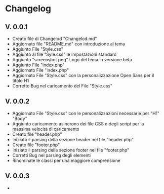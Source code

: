 # Changelog

## V. 0.0.1
- Creato file di Changelod "Changelod.md"
- Aggiornato file "README.md" con introduzione al tema
- Aggiunto File "Style.css"
- Aggiunto al file "Syle.css" le impostazioni standard
- Aggiunto "screenshot.png" Logo del tema in versione beta
- Aggiunto File "index.php"
- Aggiornato File "index.php"
- Aggiornato File "Style.css" con la personalizzazione Open Sans per il titolo H1
- Corretto Bug nel caricamento del File "Style.css"

## V. 0.0.2
- Aggiornato File "Style.css" con le personalizzazioni necessarie per "H1" "Body"
- Aggiunto caricamento asincrono dei file CSS e degli script per la massima velocità di caricamento
- Creato file "header.php"
- Iniziato il parsing della sezione header nel file "header.php"
- Creato file "footer.php"
- Iniziato il parsing della sezione footer nel file "footer.php"
- Corretti Bug nel parsing degli elementi
- Rinominate le classi per una maggiore comprensione


## V. 0.0.3
- 